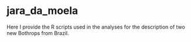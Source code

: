 # jara_da_moela
Here I provide the R scripts used in the analyses for the description of two new Bothrops from Brazil.
